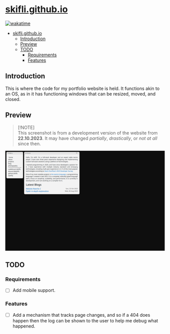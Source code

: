 # [skifli.github.io](https://skifli.github.io)

[![wakatime](https://wakatime.com/badge/user/b4317b02-0c6d-457b-82a4-a448b8a8d1df/project/069f0e07-1c59-4ae4-9ccd-e00c4146ce75.svg)](https://wakatime.com/badge/user/b4317b02-0c6d-457b-82a4-a448b8a8d1df/project/069f0e07-1c59-4ae4-9ccd-e00c4146ce75)

- [skifli.github.io](#skifligithubio)
  - [Introduction](#introduction)
  - [Preview](#preview)
  - [TODO](#todo)
    - [Requirements](#requirements)
    - [Features](#features)

## Introduction

This is where the code for my portfolio website is held. It functions akin to an OS, as in it has functioning windows that can be resized, moved, and closed.

## Preview

> [!NOTE]\
> This screenshot is from a development version of the website from **22.10.2023**. It may have changed *partially*, *drastically*, or *not at all* since then.

![Preview](assets/cover.png)

## TODO

### Requirements

- [ ] Add mobile support.

### Features

- [ ] Add a mechanism that tracks page changes, and so if a 404 does happen then the log can be shown to the user to help me debug what happened.